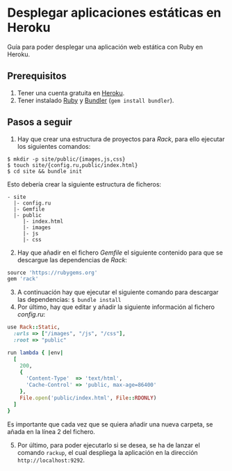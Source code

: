 # Desplegar aplicaciones estáticas en Heroku
Guía para poder desplegar una aplicación web estática con Ruby en Heroku.

## Prerequisitos
1. Tener una cuenta gratuita en [Heroku](https://signup.heroku.com/dc).
1. Tener instalado [Ruby](http://jruby.org/files/downloads/9.1.5.0/index.html) y
[Bundler](http://bundler.io/) (`gem install bundler`).
## Pasos a seguir
1. Hay que crear una estructura de proyectos para *Rack*, para ello ejecutar
los siguientes comandos:
```shell
$ mkdir -p site/public/{images,js,css}
$ touch site/{config.ru,public/index.html}
$ cd site && bundle init
```
Esto debería crear la siguiente estructura de ficheros:
```
- site
  |- config.ru
  |- Gemfile
  |- public
     |- index.html
     |- images
     |- js
     |- css
```
2. Hay que añadir en el fichero *Gemfile* el siguiente contenido para que se
descargue las dependencias de *Rack*:
```ruby
source 'https://rubygems.org'
gem 'rack'
```
3. A continuación hay que ejecutar el siguiente comando para descargar las dependencias:
`$ bundle install`
4. Por último, hay que editar y añadir la siguiente información al fichero *config.ru*:
```ruby
use Rack::Static,
  :urls => ["/images", "/js", "/css"],
  :root => "public"

run lambda { |env|
  [
    200,
    {
      'Content-Type'  => 'text/html',
      'Cache-Control' => 'public, max-age=86400'
    },
    File.open('public/index.html', File::RDONLY)
  ]
}
```
Es importante que cada vez que se quiera añadir una nueva carpeta, se añada en la línea 2 del fichero.

5. Por último, para poder ejecutarlo si se desea, se ha de lanzar el comando `rackup`, el cual
despliega la aplicación en la dirección `http://localhost:9292`.
